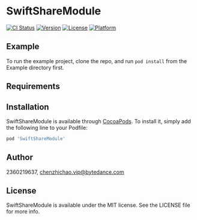# SwiftShareModule

[![CI Status](https://img.shields.io/travis/2360219637/SwiftShareModule.svg?style=flat)](https://travis-ci.org/2360219637/SwiftShareModule)
[![Version](https://img.shields.io/cocoapods/v/SwiftShareModule.svg?style=flat)](https://cocoapods.org/pods/SwiftShareModule)
[![License](https://img.shields.io/cocoapods/l/SwiftShareModule.svg?style=flat)](https://cocoapods.org/pods/SwiftShareModule)
[![Platform](https://img.shields.io/cocoapods/p/SwiftShareModule.svg?style=flat)](https://cocoapods.org/pods/SwiftShareModule)

## Example

To run the example project, clone the repo, and run `pod install` from the Example directory first.

## Requirements

## Installation

SwiftShareModule is available through [CocoaPods](https://cocoapods.org). To install
it, simply add the following line to your Podfile:

```ruby
pod 'SwiftShareModule'
```

## Author

2360219637, chenzhichao.vip@bytedance.com

## License

SwiftShareModule is available under the MIT license. See the LICENSE file for more info.
